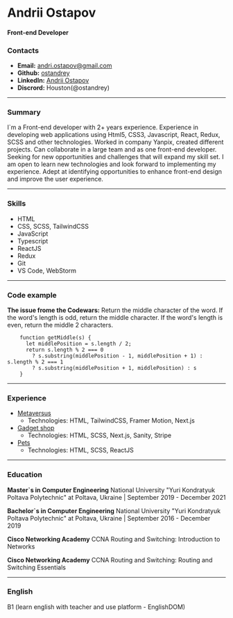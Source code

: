 # Andrii Ostapov

#### Front-end Developer

### Contacts

- **Email:** andri.ostapov@gmail.com
- **Github:** [ostandrey](https://github.com/ostandrey)
- **LinkedIn:** [Andrii Ostapov](https://www.linkedin.com/in/andrii-ostapov/)
- **Discrord:** Houston(@ostandrey)

---

### Summary

I`m a Front-end developer with 2+ years experience. Experience in developing web applications using Html5, CSS3, Javascript, React, Redux, SCSS and other technologies. Worked in company Yanpix, created different projects. Can collaborate in a large team and as one front-end developer. Seeking for new opportunities and challenges that will expand my skill set. I am open to learn new technologies and look forward to implementing my experience. Adept at identifying opportunities to enhance front-end design and improve the user experience.

---

### Skills

- HTML
- CSS, SCSS, TailwindCSS
- JavaScript
- Typescript
- ReactJS
- Redux
- Git
- VS Code, WebStorm

---

### Code example

**The issue frome the Codewars:** Return the middle character of the word. If the word's length is odd, return the middle character. If the word's length is even, return the middle 2 characters.

```
    function getMiddle(s) {
      let middlePosition = s.length / 2;
      return s.length % 2 === 0
        ? s.substring(middlePosition - 1, middlePosition + 1) : s.length % 2 === 1
        ? s.substring(middlePosition + 1, middlePosition) : s
    }
```

---

### Experience

- [Metaversus](https://metaversus-two.vercel.app/)
  - Technologies: HTML, TailwindCSS, Framer Motion, Next.js
- [Gadget shop](https://next-ecommerce-sanity-stripe-smoky.vercel.app/)
  - Technologies: HTML, SCSS, Next.js, Sanity, Stripe
- [Pets](https://github.com/ostandrey/react-pets)
  - Technologies: HTML, SCSS, ReactJS

---

### Education

**Master`s in Computer Engineering**
National University "Yuri Kondratyuk Poltava Polytechnic" at Poltava, Ukraine | September 2019 - December 2021

**Bachelor`s in Computer Engineering**
National University "Yuri Kondratyuk Poltava Polytechnic" at Poltava, Ukraine | September 2016 - December 2019

**Cisco Networking Academy**
CCNA Routing and Switching: Introduction to Networks

**Cisco Networking Academy**
CCNA Routing and Switching: Routing and Switching Essentials

---

### English

B1 (learn english with teacher and use platform - EnglishDOM)

